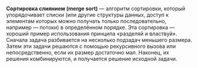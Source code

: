**Сортировка слиянием (merge sort)** — алгоритм сортировки, который упорядочивает списки (или другие структуры данных, доступ к элементам которых
можно получать только последовательно, например — потоки) в определённом порядке. Эта сортировка — хороший пример использования принципа «разделяй
и властвуй». Сначала задача разбивается на несколько подзадач меньшего размера. Затем эти задачи решаются с помощью рекурсивного вызова или
непосредственно, если их размер достаточно мал. Наконец, их решения комбинируются, и получается решение исходной задачи.
